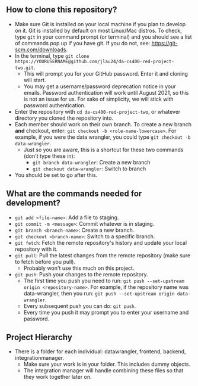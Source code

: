  ## How to clone this repository? ##
* Make sure Git is installed on your local machine if you plan to develop on it. Git is installed by default on most Linux/Mac distros. To check, type `git` in your command prompt (or terminal) and you should see a list of commands pop up if you have git. If you do not, see: https://git-scm.com/downloads.
* In the terminal, type `git clone https://YOURUSERNAME@github.com/jlau24/da-cs400-red-project-two.git`.
  * This will prompt you for your GitHub password. Enter it and cloning will start.
  * You may get a username/password deprecation notice in your emails. Password authentication will work until August 2021, so this is not an issue for us. For sake of simplicity, we will stick with password authentication.
* Enter the repository with `cd da-cs400-red-project-two`, or whatever directory you cloned the repository into. 
* Each member should work on their own branch. To create a new branch **and** checkout, enter: `git checkout -b <role-name-lowercase>`. For example, if you were the data wrangler, you could type `git checkout -b data-wrangler`.
  * Just so you are aware, this is a shortcut for these two commands (don't type these in):
    * `git branch data-wrangler`: Create a new branch
    * `git checkout data-wrangler`: Switch to branch
* You should be set to go after this.

## What  are the commands needed for development? ##
* `git add <file-name>`: Add a file to staging.
* `git commit -m <message>`: Commit whatever is in staging.
* `git branch <branch-name>`: Create a new branch.
* `git checkout <branch-name>`: Switch to a specific branch.
* `git fetch`: Fetch the remote repository's history and update your local repository with it.
* `git pull`: Pull the latest changes from the remote repository (make sure to fetch before you pull).
  * Probably won't use this much on this project.
* `git push`: Push your changes to the remote repository.
  * The first time you push you need to run: `git push --set-upstream origin <repository-name>`. For example, if the repository name was data-wrangler, then you run: `git push --set-upstream origin data-wrangler`.
  * Every subsequent push you can do: `git push`.
  * Every time you push it may prompt you to enter your username and password.
  
## Project Hierarchy ##
* There is a folder for each individual: datawrangler, frontend, backend, integrationmanager.
  * Make sure your work is in your folder. This includes dummy objects.
  * The integration manager will handle combining these files so that they work together later on.
